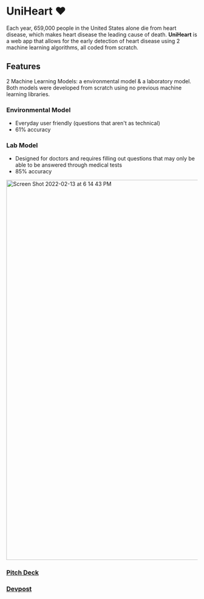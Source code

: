# UniHeart ❤️

Each year, 659,000 people in the United States alone die from heart disease, which makes heart disease the leading cause of death. **UniHeart** is a web app that allows for the early detection of heart disease using 2 machine learning algorithms, all coded from scratch. 

## Features
2 Machine Learning Models: a environmental model & a laboratory model. Both models were developed from scratch using no previous machine learning libraries. 

### Environmental Model
- Everyday user friendly (questions that aren't as technical)
- 61% accuracy

### Lab Model
- Designed for doctors and requires filling out questions that may only be able to be answered through medical tests
- 85% accuracy

<img width="1000" alt="Screen Shot 2022-02-13 at 6 14 43 PM" src="https://user-images.githubusercontent.com/62436772/153779544-11a44dfe-c643-49af-a184-df383fc43111.png">

### [Pitch Deck](https://www.canva.com/design/DAE4Q4j1dRw/eWfd1zPsO6CO0j7CTOYyFQ/view?utm_content=DAE4Q4j1dRw&utm_campaign=designshare&utm_medium=link&utm_source=sharebutton)

### [Devpost](https://devpost.com/software/uniheart)
